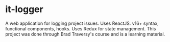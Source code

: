 # it-logger

A web application for logging project issues. Uses ReactJS. v16+ syntax, functional components, hooks. Uses Redux for state management. This project was done through Brad Traversy's course and is a learning material.
